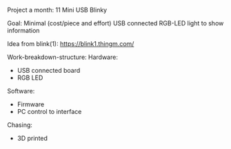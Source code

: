 Project a month:
11 Mini USB Blinky

Goal:
Minimal (cost/piece and effort) USB connected RGB-LED light to show information

Idea from blink(1): https://blink1.thingm.com/

Work-breakdown-structure:
Hardware:
* USB connected board
* RGB LED

Software:
* Firmware
* PC control to interface

Chasing:
* 3D printed
